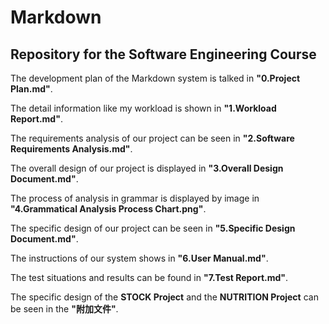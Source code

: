 # Markdown
## Repository for the Software Engineering Course </br>

The development plan of the Markdown system is talked in **"0.Project Plan.md"**.  

The detail information like my workload is shown in **"1.Workload Report.md"**.  
  
The requirements analysis of our project can be seen in **"2.Software Requirements Analysis.md"**.  

The overall design of our project is displayed in **"3.Overall Design Document.md"**.  

The process of analysis in grammar is displayed by image in **"4.Grammatical Analysis Process Chart.png"**.  

The specific design of our project can be seen in **"5.Specific Design Document.md"**.  

The instructions of our system shows in **"6.User Manual.md"**.

The test situations and results can be found in **"7.Test Report.md"**.

The specific design of the **STOCK Project** and the **NUTRITION Project** can be seen in the **"附加文件"**.
